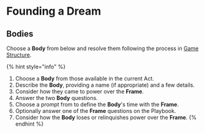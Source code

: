 # Founding a Dream

## Bodies

Choose a **Body** from below and resolve them following the process in [Game Structure](../the-game/game-structure.md#resolving-an-body).

{% hint style="info" %}
1. Choose a **Body** from those available in the current Act.
2. Describe the **Body**, providing a name \(if appropriate\) and a few details.
3. Consider how they came to power over the **Frame**.
4. Answer the two **Body** questions.
5. Choose a prompt from  to define the **Body**'s time with the **Frame**.
6. Optionally answer one of the **Frame** questions on the Playbook.
7. Consider how the **Body** loses or relinquishes power over the **Frame**.
{% endhint %}



